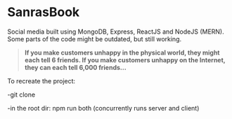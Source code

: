 # SanrasBook
Social media built using MongoDB, Express, ReactJS and NodeJS (MERN).
Some parts of the code might be outdated, but still working.

> **If you make customers unhappy in the physical world, they might each tell 6 friends. If you make customers unhappy on the Internet, they can each tell 6,000 friends...**
>
To recreate the project:

-git clone

-in the root dir: npm run both (concurrently runs server and client)
